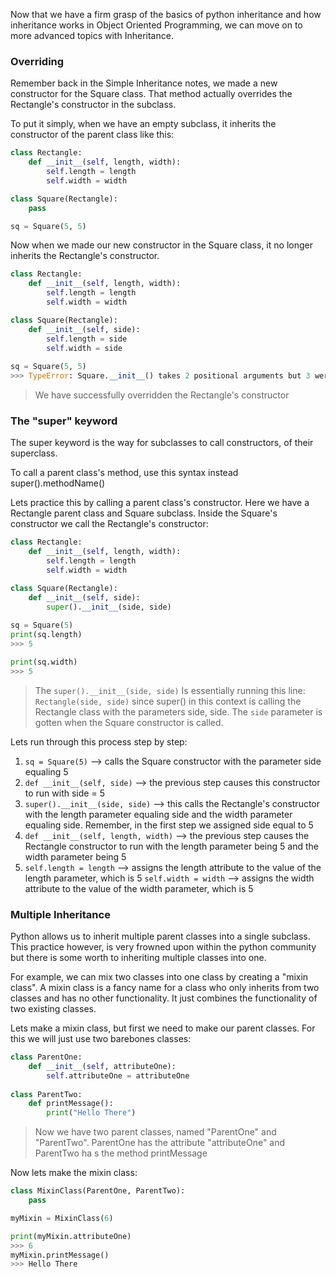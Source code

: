 Now that we have a firm grasp of the basics of python inheritance and how inheritance works in Object Oriented Programming, we can move on to more advanced topics with Inheritance.
### Overriding
Remember back in the Simple Inheritance notes, we made a new constructor for the Square class. That method actually overrides the Rectangle's constructor in the subclass.

To put it simply, when we have an empty subclass, it inherits the constructor of the parent class like this:
```python
class Rectangle:
	def __init__(self, length, width):
		self.length = length
		self.width = width

class Square(Rectangle):
	pass

sq = Square(5, 5)
```

Now when we made our new constructor in the Square class, it no longer inherits the Rectangle's constructor.
```python
class Rectangle:
	def __init__(self, length, width):
		self.length = length
		self.width = width

class Square(Rectangle):
	def __init__(self, side):
		self.length = side
		self.width = side
	
sq = Square(5, 5)
>>> TypeError: Square.__init__() takes 2 positional arguments but 3 were given
```
> We have successfully overridden the Rectangle's constructor
### The "super" keyword
The super keyword is the way for subclasses to call constructors, of their superclass.

To call a parent class's method, use this syntax instead
	super().methodName()

Lets practice this by calling a parent class's constructor. Here we have a Rectangle parent class and Square subclass. Inside the Square's constructor we call the Rectangle's constructor:
```python
class Rectangle:
	def __init__(self, length, width):
		self.length = length
		self.width = width

class Square(Rectangle):
	def __init__(self, side):
		super().__init__(side, side)
	
sq = Square(5)
print(sq.length)
>>> 5

print(sq.width)
>>> 5
```
> The `super().__init__(side, side)` Is essentially running this line:
> `Rectangle(side, side)` since super() in this context is calling the Rectangle class with the parameters side, side. The `side` parameter is gotten when the Square constructor is called.

Lets run through this process step by step:
1) `sq = Square(5)` --> calls the Square constructor with the parameter side equaling 5
2) `def __init__(self, side)` --> the previous step causes this constructor to run with side = 5
3) `super().__init__(side, side)` --> this calls the Rectangle's constructor with the length parameter equaling side and the width parameter equaling side. Remember, in the first step we assigned side equal to 5
4) `def __init__(self, length, width)` --> the previous step causes the Rectangle constructor to run with the length parameter being 5 and the width parameter being 5
5) `self.length = length` --> assigns the length attribute to the value of the length parameter, which is 5
	`self.width = width` --> assigns the width attribute to the value of the width parameter, which is 5
### Multiple Inheritance
Python allows us to inherit multiple parent classes into a single subclass. This practice however, is very frowned upon within the python community but there is some worth to inheriting multiple classes into one.

For example, we can mix two classes into one class by creating a "mixin class". A mixin class is a fancy name for a class who only inherits from two classes and has no other functionality. It just combines the functionality of two existing classes.

Lets make a mixin class, but first we need to make our parent classes. For this we will just use two barebones classes:
```python
class ParentOne:
	def __init__(self, attributeOne):
		self.attributeOne = attributeOne
		
class ParentTwo:
	def printMessage():
		print("Hello There")
```
> Now we have two parent classes, named "ParentOne" and "ParentTwo". ParentOne has the attribute "attributeOne" and ParentTwo ha s the method printMessage

Now lets make the mixin class:
```python
class MixinClass(ParentOne, ParentTwo):
	pass

myMixin = MixinClass(6)

print(myMixin.attributeOne)
>>> 6
myMixin.printMessage()
>>> Hello There
```
